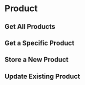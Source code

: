 # Product

## Get All Products

## Get a Specific Product

## Store a New Product

## Update Existing Product